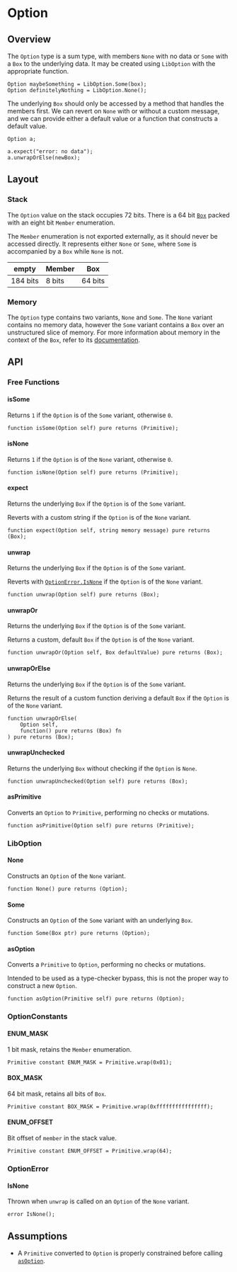 # Option

## Overview

The `Option` type is a sum type, with members `None` with no data or `Some` with a `Box` to
the underlying data. It may be created using `LibOption` with the appropriate function.

```solidity
Option maybeSomething = LibOption.Some(box);
Option definitelyNothing = LibOption.None();
```

The underlying `Box` should only be accessed by a method that handles the members first.
We can revert on `None` with or without a custom message, and we can provide either a default value
or a function that constructs a default value.

```solidity
Option a;

a.expect("error: no data");
a.unwrapOrElse(newBox);
```

## Layout

### Stack

The `Option` value on the stack occupies 72 bits. There is a 64 bit
[`Box`](ch02-07-box.md) packed with an eight bit `Member` enumeration.

The `Member` enumeration is not exported externally, as it should never be accessed directly. It
represents either `None` or `Some`, where `Some` is accompanied by a `Box` while `None` is
not.

| empty    | Member | Box |
| -------- | ------ | ------------ |
| 184 bits | 8 bits | 64 bits      |

### Memory

The `Option` type contains two variants, `None` and `Some`. The `None` variant contains no memory
data, however the `Some` variant contains a `Box` over an unstructured slice of memory. For
more information about memory in the context of the `Box`, refer to its
[documentation](ch02-07-box.md).

## API

### Free Functions

#### isSome

Returns `1` if the `Option` is of the `Some` variant, otherwise `0`.

```solidity
function isSome(Option self) pure returns (Primitive);
```

#### isNone

Returns `1` if the `Option` is of the `None` variant, otherwise `0`.

```solidity
function isNone(Option self) pure returns (Primitive);
```

#### expect

Returns the underlying `Box` if the `Option` is of the `Some` variant.

Reverts with a custom string if the `Option` is of the `None` variant.

```solidity
function expect(Option self, string memory message) pure returns (Box);
```

#### unwrap

Returns the underlying `Box` if the `Option` is of the `Some` variant.

Reverts with [`OptionError.IsNone`](#isnone-1) if the `Option` is of the `None` variant.

```solidity
function unwrap(Option self) pure returns (Box);
```

#### unwrapOr

Returns the underlying `Box` if the `Option` is of the `Some` variant.

Returns a custom, default `Box` if the `Option` is of the `None` variant.

```solidity
function unwrapOr(Option self, Box defaultValue) pure returns (Box);
```

#### unwrapOrElse

Returns the underlying `Box` if the `Option` is of the `Some` variant.

Returns the result of a custom function deriving a default `Box` if the `Option` is of the
`None` variant.

```solidity
function unwrapOrElse(
    Option self,
    function() pure returns (Box) fn
) pure returns (Box);
```

#### unwrapUnchecked

Returns the underlying `Box` without checking if the `Option` is `None`.

```solidity
function unwrapUnchecked(Option self) pure returns (Box);
```

#### asPrimitive

Converts an `Option` to `Primitive`, performing no checks or mutations.

```solidity
function asPrimitive(Option self) pure returns (Primitive);
```

### LibOption

#### None

Constructs an `Option` of the `None` variant.

```solidity
function None() pure returns (Option);
```

#### Some

Constructs an `Option` of the `Some` variant with an underlying `Box`.

```solidity
function Some(Box ptr) pure returns (Option);
```

#### asOption

Converts a `Primitive` to `Option`, performing no checks or mutations.

Intended to be used as a type-checker bypass, this is not the proper way to construct a new
`Option`.

```solidity
function asOption(Primitive self) pure returns (Option);
```

### OptionConstants

#### ENUM_MASK

1 bit mask, retains the `Member` enumeration.

```solidity
Primitive constant ENUM_MASK = Primitive.wrap(0x01);
```

#### BOX_MASK

64 bit mask, retains all bits of `Box`.

```solidity
Primitive constant BOX_MASK = Primitive.wrap(0xffffffffffffffff);
```

#### ENUM_OFFSET

Bit offset of `member` in the stack value.

```solidity
Primitive constant ENUM_OFFSET = Primitive.wrap(64);
```

### OptionError

#### IsNone

Thrown when `unwrap` is called on an `Option` of the `None` variant.

```solidity
error IsNone();
```

## Assumptions

- A `Primitive` converted to `Option` is properly constrained before calling [`asOption`](#asoption).
